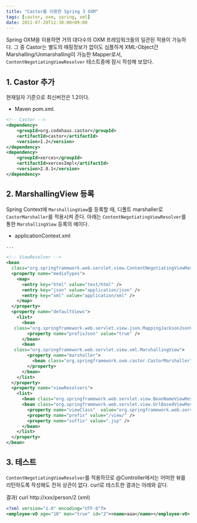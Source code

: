 ```yaml
---
title: "Castor를 이용한 Spring 3 OXM"
tags: [castor, oxm, spring, xml]
date: 2011-07-20T12:30:00+09:00
---
```


Spring OXM을 이용하면 거의 대다수의 OXM 프레임워크들의 일관된 적용이 가능하다. 그 중 Castor는 별도의 매핑정보가 없이도 심플하게 XML-Object간 Marshalling/Unmarshalling이 가능한 Mapper로서, `ContentNegotiatingViewResolver` 테스트중에 잠시 작성해 보았다.

## 1. Castor 추가
현재일자 기준으로 최신버전은 1.2이다.  
  
- Maven pom.xml.  
```xml
<!-- Castor -->
<dependency>
    <groupId>org.codehaus.castor</groupId>
    <artifactId>castor</artifactId>
    <version>1.2</version>
</dependency>
<dependency>
    <groupId>xerces</groupId>
    <artifactId>xercesImpl</artifactId>
    <version>2.8.1</version>
</dependency>
```
  

## 2. MarshallingView 등록
Spring Context에 `MarshallingView`를 등록할 때, 디폴트 marshaller로 `CastorMarshaller`를 적용시켜 준다. 아래는 `ContentNegotiatingViewResolver`를 통한 `MarshallingView` 등록의 예이다.  
  
- applicationContext.xml  
```xml
...
 
<!-- ViewResolver -->
<bean
  class="org.springframework.web.servlet.view.ContentNegotiatingViewResolver">
  <property name="mediaTypes">
    <map>
      <entry key="html" value="text/html" />
      <entry key="json" value="application/json" />
      <entry key="xml" value="application/xml" />
    </map>
  </property>
  <property name="defaultViews">
    <list>
      <bean
   class="org.springframework.web.servlet.view.json.MappingJacksonJsonView">
        <property name="prefixJson" value="true" />
      </bean>
      <bean
   class="org.springframework.web.servlet.view.xml.MarshallingView">
        <property name="marshaller">
          <bean class="org.springframework.oxm.castor.CastorMarshaller" />
        </property>
      </bean>
    </list>
  </property>
  <property name="viewResolvers">
    <list>
      <bean class="org.springframework.web.servlet.view.BeanNameViewResolver" />
      <bean class="org.springframework.web.servlet.view.UrlBasedViewResolver">
        <property name="viewClass"  value="org.springframework.web.servlet.view.JstlView" />
        <property name="prefix" value="/view/" />
        <property name="suffix" value=".jsp" />
      </bean>
    </list>
  </property>
</bean>
```
  
  

## 3. 테스트
`ContentNegotiatingViewResolver`를 적용하므로 @Controller에서는 어떠한 뷰를 리턴하도록 작성해도 전혀 상관이 없다. curl로 테스트한 결과는 아래와 같다.  
  
결과) curl http://xxx/person/2 (xml)  
```xml
<?xml version="1.0" encoding="UTF-8"?>
<employee-vO age="10" man="true" id="2"><name>aaa</name></employee-vO>
```
  
